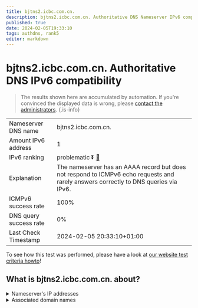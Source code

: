 ```yaml
---
title: bjtns2.icbc.com.cn.
description: bjtns2.icbc.com.cn. Authoritative DNS Nameserver IPv6 compatibility
published: true
date: 2024-02-05T19:33:10
tags: authdns, rank5
editor: markdown
---
```


# bjtns2.icbc.com.cn. Authoritative DNS IPv6 compatibility

> The results shown here are accumulated by automation. If you're convinced the displayed data is wrong, please [contact the administrators](/howto/chat). 
{.is-info}




|   |   |
| - | - |
| Nameserver DNS name | bjtns2.icbc.com.cn.
| Amount IPv6 address | 1
| IPv6 ranking | problematic :arrow_double_down: [🔗](/howto/ranking) |
| Explanation | The nameserver has an AAAA record but does not respond to ICMPv6 echo requests and rarely answers correctly to DNS queries via IPv6. |
| ICMPv6 success rate | 100%|
| DNS query success rate | 0% |
| Last Check Timestamp | 2024-02-05 20:33:10+01:00 |

To see how this test was performed, please have a look at [our website test criteria howto](/howto/testcriteria/authdns)!


## What is bjtns2.icbc.com.cn. about?




<details>
<summary>Nameserver's IP addresses</summary>

240e:604:204:900::fff0

</details>



<details>
<summary>Associated domain names</summary>

www.icbc-ltd.com

</details>
